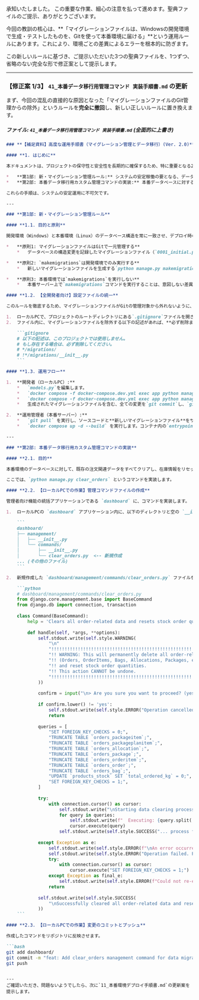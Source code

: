 承知いたしました。
この重要な作業、細心の注意を払って進めます。聖典ファイルのご提示、ありがとうございます。

今回の教訓の核心は、**「マイグレーションファイルは、Windowsの開発環境で生成・テストしたものを、Gitを使って本番環境に届ける」**という運用ルールにあります。これにより、環境ごとの差異によるエラーを根本的に防ぎます。

この新しいルールに基づき、ご提示いただいた3つの聖典ファイルを、1つずつ、省略のない完全な形で修正案として提示します。

---

### **【修正案 1/3】 `41_本番データ移行用管理コマンド 実装手順書.md` の更新**

まず、今回の混乱の直接的な原因となった「マイグレーションファイルのGit管理からの除外」というルールを**完全に撤回**し、新しい正しいルールに置き換えます。

##### **ファイル:** `41_本番データ移行用管理コマンド 実装手順書.md` **(全面的に上書き)**

```markdown
### **【補足資料】高度な運用手順書（マイグレーション管理とデータ移行）(Ver. 2.0)**

#### **1. はじめに**

本ドキュメントは、プロジェクトの保守性と安全性を長期的に確保するため、特に重要となる2つの高度な運用手順について詳述するものです。

*   **第1部: 新・マイグレーション管理ルール:** システムの安定稼働の要となる、データベースのバージョン管理に関するルールです。
*   **第2部: 本番データ移行用カスタム管理コマンドの実装:** 本番データベースに対する破壊的な操作（データクリアなど）を、安全かつ再利用可能な形で実行するための手順です。

これらの手順は、システムの安定運用に不可欠です。

---

### **第1部: 新・マイグレーション管理ルール**

#### **1.1. 目的と原則**

開発環境（Windows）と本番環境（Linux）のデータベース構造を常に一致させ、デプロイ時のエラーを根本的に防ぐため、本プロジェクトでは以下の原則を厳格に守ります。

*   **原則1: マイグレーションファイルはGitで一元管理する**
    *   データベースの構造変更を記録したマイグレーションファイル（`0001_initial.py`など）は、ソースコードの一部として扱い、必ずGitリポジトリにコミットします。

*   **原則2: `makemigrations`は開発環境でのみ実行する**
    *   新しいマイグレーションファイルを生成する`python manage.py makemigrations`コマンドは、**必ずWindowsの開発環境で実行**します。これにより、全ての変更履歴が開発者の手元で生成・テストされることを保証します。

*   **原則3: 本番環境では`makemigrations`を実行しない**
    *   本番サーバー上で`makemigrations`コマンドを実行することは、意図しない差異を生む原因となるため、**固く禁じます**。本番環境は、Gitから取得したマイグレーションファイルを`migrate`コマンドで適用するだけです。

#### **1.2. 【全開発者向け】設定ファイルの統一**

このルールを徹底するため、マイグレーションファイルがGitの管理対象から外れないように、プロジェクトの`.gitignore`ファイルを以下の状態に統一します。

1.  ローカルPCで、プロジェクトのルートディレクトリにある`.gitignore`ファイルを開きます。
2.  ファイル内に、マイグレーションファイルを除外する以下の記述があれば、**必ず削除またはコメントアウト**してください。

    ```gitignore
    # 以下の記述は、このプロジェクトでは使用しません。
    # もし存在する場合は、必ず削除してください。
    # */migrations/
    # !*/migrations/__init__.py
    ```

#### **1.3. 運用フロー**

1.  **開発者（ローカルPC）:**
    *   `models.py`を編集します。
    *   `docker compose -f docker-compose.dev.yml exec app python manage.py makemigrations` を実行し、新しいマイグレーションファイルを生成します。
    *   `docker compose -f docker-compose.dev.yml exec app python manage.py migrate` を実行し、ローカルで動作確認します。
    *   生成されたマイグレーションファイルを含む、全ての変更を`git commit`し、`git push`します。

2.  **運用管理者（本番サーバー）:**
    *   `git pull` を実行し、ソースコードと**新しいマイグレーションファイル**をサーバーに展開します。
    *   `docker compose up -d --build` を実行します。コンテナ内の`entrypoint.sh`が、新しいマイグレーションファイルを検知し、自動で`migrate`コマンドを実行してくれます。

---

### **第2部: 本番データ移行用カスタム管理コマンドの実装**

#### **2.1. 目的**

本番環境のデータベースに対して、既存の注文関連データをすべてクリアし、在庫情報をリセットする操作が必要になりました。このような破壊的かつ定型的な操作は、安全で再実行可能な「カスタム管理コマンド」として実装するのがベストプラクティスです。

ここでは、`python manage.py clear_orders` というコマンドを実装します。

#### **2.2. 【ローカルPCでの作業】管理コマンドファイルの作成**

管理者向け機能の統括アプリケーションである `dashboard` に、コマンドを実装します。

1.  ローカルPCの `dashboard` アプリケーション内に、以下のディレクトリと空の `__init__.py` ファイルを作成します。

    ```
    dashboard/
    ├── management/
    │   ├── __init__.py
    │   └── commands/
    │       ├── __init__.py
    │       └── clear_orders.py  <-- 新規作成
    ... (その他のファイル)
    ```

2.  新規作成した `dashboard/management/commands/clear_orders.py` ファイルを、以下の内容で**全面的に上書き**します。

    ```python
    # dashboard/management/commands/clear_orders.py
    from django.core.management.base import BaseCommand
    from django.db import connection, transaction
    
    class Command(BaseCommand):
        help = 'Clears all order-related data and resets stock order quantities. USE WITH CAUTION.'
    
        def handle(self, *args, **options):
            self.stdout.write(self.style.WARNING(
                "\n"
                "!!!!!!!!!!!!!!!!!!!!!!!!!!!!!!!!!!!!!!!!!!!!!!!!!!!!!!!!!!!!\n"
                "!! WARNING: This will permanently delete all order-related data !!\n"
                "!! (Orders, OrderItems, Bags, Allocations, Packages, etc.)    !!\n"
                "!! and reset stock order quantities.                        !!\n"
                "!! This action CANNOT be undone.                            !!\n"
                "!!!!!!!!!!!!!!!!!!!!!!!!!!!!!!!!!!!!!!!!!!!!!!!!!!!!!!!!!!!!"
            ))
            
            confirm = input("\n> Are you sure you want to proceed? (yes/no): ")
            
            if confirm.lower() != 'yes':
                self.stdout.write(self.style.ERROR("Operation cancelled."))
                return
    
            queries = [
                "SET FOREIGN_KEY_CHECKS = 0;",
                "TRUNCATE TABLE `orders_packageitem`;",
                "TRUNCATE TABLE `orders_packageplanitem`;",
                "TRUNCATE TABLE `orders_allocation`;",
                "TRUNCATE TABLE `orders_package`;",
                "TRUNCATE TABLE `orders_orderitem`;",
                "TRUNCATE TABLE `orders_order`;",
                "TRUNCATE TABLE `orders_bag`;",
                "UPDATE `products_stock` SET `total_ordered_kg` = 0;",
                "SET FOREIGN_KEY_CHECKS = 1;",
            ]
    
            try:
                with connection.cursor() as cursor:
                    self.stdout.write("\nStarting data clearing process...")
                    for query in queries:
                        self.stdout.write(f"  Executing: {query.split('`')[0]}...")
                        cursor.execute(query)
                    self.stdout.write(self.style.SUCCESS("... process finished successfully."))
    
            except Exception as e:
                self.stdout.write(self.style.ERROR(f"\nAn error occurred: {e}"))
                self.stdout.write(self.style.ERROR("Operation failed. Please check the database state."))
                try:
                    with connection.cursor() as cursor:
                        cursor.execute("SET FOREIGN_KEY_CHECKS = 1;")
                except Exception as final_e:
                    self.stdout.write(self.style.ERROR(f"Could not re-enable foreign key checks: {final_e}"))
                return
    
            self.stdout.write(self.style.SUCCESS(
                "\nSuccessfully cleared all order-related data and reset stock quantities."
            ))
    ```

#### **2.3. 【ローカルPCでの作業】変更のコミットとプッシュ**

作成したコマンドをリポジトリに反映させます。

```bash
git add dashboard/
git commit -m "feat: Add clear_orders management command for data migration"
git push
```

```

---
ご確認いただき、問題ないようでしたら、次に`11_本番環境デプロイ手順書.md`の更新案を提示します。
